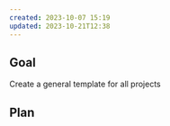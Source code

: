 ```yaml
---
created: 2023-10-07 15:19
updated: 2023-10-21T12:38
---
```

## Goal
Create a general template for all projects
## Plan
##
